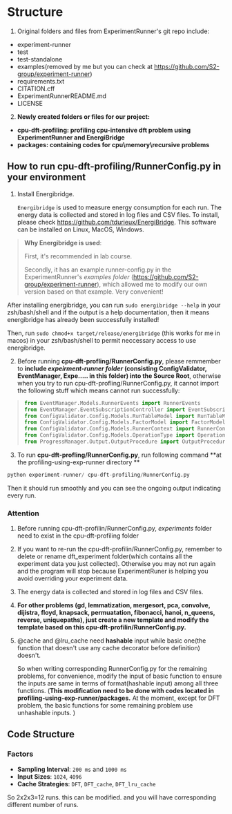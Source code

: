 # Structure

1. Original folders and files from ExperimentRunner's git repo include:

- experiment-runner
- test
- test-standalone
- examples(removed by me but you can check at https://github.com/S2-group/experiment-runner)
- requirements.txt
- CITATION.cff
- ExperimentRunnerREADME.md
- LICENSE

2. **Newly created folders or files for our project:**

- **cpu-dft-profiling: profiling cpu-intensive dft problem using ExperimentRunner and EnergiBridge**
- **packages: containing codes for cpu\memory\recursive problems**



## How to run cpu-dft-profiling/RunnerConfig.py in your environment

1. Install Energibridge.

   `Energibridge` is used to measure energy consumption for each run. The energy data is collected and stored in log files and CSV files. To install, please check https://github.com/tdurieux/EnergiBridge. This software can be installed on Linux, MacOS, Windows. 

> **Why Energibridge is used**:
>
> First, it's recommended in lab course.
>
> Secondly, it has an example runner-config.py in the ExperimentRunner's *examples folder* (https://github.com/S2-group/experiment-runner), which allowed me to  modify our own version based on that example. Very convenient!

After installing energibridge, you can run `sudo energibridge --help` in your zsh/bash/shell and if the output is a help documentation, then it means energibridge has already been successfully installed! 

Then, run `sudo chmod+x target/release/energibridge` (this works for me in macos) in your zsh/bash/shell to permit neccessary access to use energibridge.

2. Before running **cpu-dft-profling/RunnerConfig.py**, please remmember to **include *expeirment-runner folder* (consisting ConfigValidator, EventManager, Expe..... in this folder) into the Source Root**, otherwise when you try to run cpu-dft-profling/RunnerConfig.py, it cannot import the following stuff which means cannot run successfully:

> ```python
> from EventManager.Models.RunnerEvents import RunnerEvents
> from EventManager.EventSubscriptionController import EventSubscriptionController
> from ConfigValidator.Config.Models.RunTableModel import RunTableModel
> from ConfigValidator.Config.Models.FactorModel import FactorModel
> from ConfigValidator.Config.Models.RunnerContext import RunnerContext
> from ConfigValidator.Config.Models.OperationType import OperationType
> from ProgressManager.Output.OutputProcedure import OutputProcedure as output
> ```

3. To run  **cpu-dft-profling/RunnerConfig.py**, run following command **at the profiling-using-exp-runner directory **


```python
python experiment-runner/ cpu-dft-profiling/RunnerConfig.py
```

Then it should run smoothly and you can see the ongoing output indicating every run.

### Attention

1. Before running cpu-dft-profilin/RunnerConfig.py, *experiments* folder need to exist in the cpu-dft-profiling folder

2. If you want to re-run the cpu-dft-profilin/RunnerConfig.py, remember to delete or rename dft_experiment folder(which contains all the experiment data you just collected). Otherwise you may not run again and the program will stop because ExperimentRuner is helping you avoid overriding your experiment data.

3. The energy data is collected and stored in log files and CSV files.

4. **For other problems (gd, lemmatization, mergesort, pca, convolve, dijistra, floyd, knapsack, permuatation, fibonacci, hanoi, n_queens, reverse, uniquepaths), just create a new template and modify the template based on this cpu-dft-profilin/RunnerConfig.py.**

5. @cache and @lru_cache need **hashable** input while basic one(the function that doesn't use any cache decorator before definition) doesn't. 

   So when writing corresponding RunnerConfig.py for the remaining problems,  for convenience, modify the input of  basic function to ensure the inputs are same in terms of format(hashable input) among all three functions. (**This modification need to be done with codes located in profiling-using-exp-runner/packages.** At the moment, except for DFT problem, the basic functions for some remaining problem use unhashable inputs. )

## Code Structure

### Factors

- **Sampling Interval**: `200 ms` and `1000 ms`
- **Input Sizes**: `1024`, `4096`
- **Cache Strategies**: `DFT`, `DFT_cache`, `DFT_lru_cache`

So 2x2x3=12 runs. this can be modified. and you will have corresponding different number of runs.
